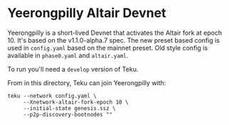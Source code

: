 # Yeerongpilly Altair Devnet
Yeerongpilly is a short-lived Devnet that activates the Altair fork at epoch 10. It's based on the v1.1.0-alpha.7 spec.
The new preset based config is used in `config.yaml` based on the mainnet preset.  Old style config is available in `phase0.yaml` and `altair.yaml`.

To run you'll need a `develop` version of Teku.

From in this directory, Teku can join Yeerongpilly with:

```shell
teku --network config.yaml \
     --Xnetwork-altair-fork-epoch 10 \
     --initial-state genesis.ssz \
     --p2p-discovery-bootnodes ""
```